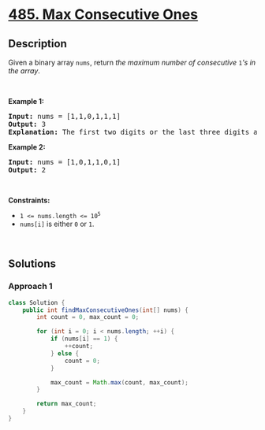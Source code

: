 # [485. Max Consecutive Ones](https://leetcode.com/problems/max-consecutive-ones)

## Description

<p>Given a binary array <code>nums</code>, return <em>the maximum number of consecutive </em><code>1</code><em>&#39;s in the array</em>.</p>
<p>&nbsp;</p>

<p><strong class="example">Example 1:</strong></p>
<pre>
<strong>Input:</strong> nums = [1,1,0,1,1,1]
<strong>Output:</strong> 3
<strong>Explanation:</strong> The first two digits or the last three digits are consecutive 1s. The maximum number of consecutive 1s is 3.
</pre>

<p><strong class="example">Example 2:</strong></p>
<pre>
<strong>Input:</strong> nums = [1,0,1,1,0,1]
<strong>Output:</strong> 2
</pre>
<p>&nbsp;</p>

<p><strong>Constraints:</strong></p>
<ul>
    <li><code>1 &lt;= nums.length &lt;= 10<sup>5</sup></code></li>
    <li><code>nums[i]</code> is either <code>0</code> or <code>1</code>.</li>
</ul>
<p>&nbsp;</p>

## Solutions

### **Approach 1**

```java
class Solution {
    public int findMaxConsecutiveOnes(int[] nums) {
        int count = 0, max_count = 0;

        for (int i = 0; i < nums.length; ++i) {
            if (nums[i] == 1) {
                ++count;
            } else {
                count = 0;
            }

            max_count = Math.max(count, max_count);
        }

        return max_count;
    }
}
```

<!-- tabs:end -->